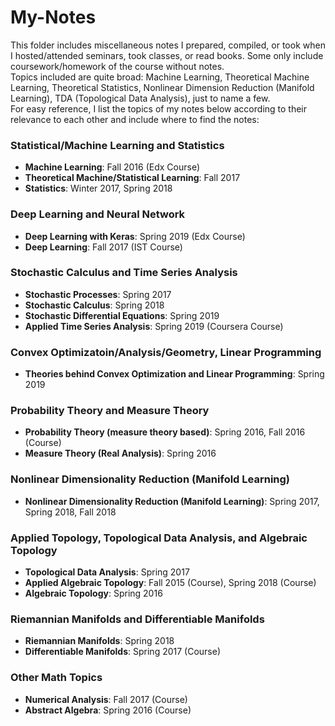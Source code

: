 # My-Notes
This folder includes miscellaneous notes I prepared, compiled, or took when I hosted/attended seminars, took classes, or read books. Some only include coursework/homework of the course without notes.<br>
Topics included are quite broad: Machine Learning, Theoretical Machine Learning, Theoretical Statistics, 
Nonlinear Dimension Reduction (Manifold Learning), TDA (Topological Data Analysis), just to name a few. <br>
For easy reference, I list the topics of my notes below according to their relevance to each other and include where to find the notes:

### Statistical/Machine Learning and Statistics
* **Machine Learning**: Fall 2016 (Edx Course)
* **Theoretical Machine/Statistical Learning**: Fall 2017
* **Statistics**: Winter 2017, Spring 2018

### Deep Learning and Neural Network
* **Deep Learning with Keras**: Spring 2019 (Edx Course)
* **Deep Learning**: Fall 2017 (IST Course)

### Stochastic Calculus and Time Series Analysis
* **Stochastic Processes**: Spring 2017
* **Stochastic Calculus**: Spring 2018
* **Stochastic Differential Equations**: Spring 2019 
* **Applied Time Series Analysis**: Spring 2019 (Coursera Course)

### Convex Optimizatoin/Analysis/Geometry, Linear Programming
* **Theories behind Convex Optimization and Linear Programming**: Spring 2019

### Probability Theory and Measure Theory
* **Probability Theory (measure theory based)**: Spring 2016, Fall 2016 (Course)
* **Measure Theory (Real Analysis)**: Spring 2016

### Nonlinear Dimensionality Reduction (Manifold Learning)
* **Nonlinear Dimensionality Reduction (Manifold Learning)**: Spring 2017, Spring 2018, Fall 2018

### Applied Topology, Topological Data Analysis, and Algebraic Topology
* **Topological Data Analysis**: Spring 2017
* **Applied Algebraic Topology**: Fall 2015 (Course), Spring 2018 (Course)
* **Algebraic Topology**: Spring 2016

### Riemannian Manifolds and Differentiable Manifolds
* **Riemannian Manifolds**: Spring 2018
* **Differentiable Manifolds**: Spring 2017 (Course)

### Other Math Topics
* **Numerical Analysis**: Fall 2017 (Course)
* **Abstract Algebra**: Spring 2016 (Course)

